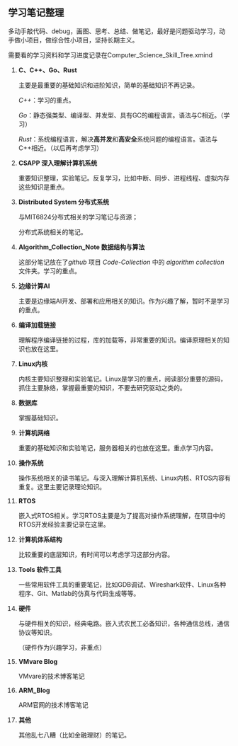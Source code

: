 ## 学习笔记整理

多动手敲代码、debug，画图、思考、总结、做笔记，最好是问题驱动学习，动手做小项目，做综合性小项目，坚持长期主义。

需要看的学习资料和学习进度记录在Computer_Science_Skill_Tree.xmind

1. **C、C++、Go、Rust**

   主要是最重要的基础知识和进阶知识，简单的基础知识不再记录。

   *C++*：学习的重点。

   *Go*：静态强类型、编译型、并发型、具有GC的编程语言。语法与C相近。（学习）

   *Rust*：系统编程语言，解决**高并发**和**高安全**系统问题的编程语言。语法与C++相近。（以后再考虑学习）

2. **CSAPP 深入理解计算机系统**

   重要知识整理，实验笔记。反复学习，比如中断、同步、进程线程、虚拟内存这些知识是重点。

3. **Distributed System 分布式系统**

   与MIT6824分布式相关的学习笔记与资源；

   分布式系统相关的笔记。

4. **Algorithm_Collection_Note 数据结构与算法**

   这部分笔记放在了*github* 项目 *Code-Collection* 中的 *algorithm collection* 文件夹。学习的重点。

5. **边缘计算AI**

   主要是边缘端AI开发、部署和应用相关的知识。作为兴趣了解，暂时不是学习的重点。

6. **编译加载链接**

   理解程序编译链接的过程，库的加载等，非常重要的知识。编译原理相关的知识也放在这里。

7. **Linux内核**

   内核主要知识整理和实验笔记。Linux是学习的重点，阅读部分重要的源码，抓住主要脉络，掌握最重要的知识，不要去研究驱动之类的。

8. **数据库**

   掌握基础知识。

9. **计算机网络**

   重要的基础知识和实验笔记，服务器相关的也放在这里。重点学习内容。

10. **操作系统**

    操作系统相关的读书笔记。与深入理解计算机系统、Linux内核、RTOS内容有重复。这里主要记录理论知识。

11. **RTOS**

    嵌入式RTOS相关。学习RTOS主要是为了提高对操作系统理解，在项目中的RTOS开发经验主要记录在这里。

12. **计算机体系结构**

    比较重要的底层知识，有时间可以考虑学习这部分内容。

13. **Tools 软件工具**

    一些常用软件工具的重要笔记，比如GDB调试、Wireshark软件、Linux各种程序、Git、Matlab的仿真与代码生成等等。

14. **硬件**

    与硬件相关的知识，经典电路。嵌入式农民工必备知识，各种通信总线，通信协议等知识。

    （硬件作为兴趣学习，非重点）

16. **VMvare Blog**

    VMvare的技术博客笔记

16. **ARM_Blog**

    ARM官网的技术博客笔记

17. **其他**

    其他乱七八糟（比如金融理财）的笔记。
